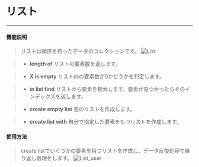 # リスト
__________________________
#### 機能説明
>リストは順序を持ったデータのコレクションです。
![List](/image/Operation/List.jpg)

>* __length of__
リストの要素数を返します。

>* __X is empty__
リスト内の要素数が0かどうかを判定します。

>* __in list find__
リストから要素を検索します。要素が見つかったらそのインデックスを返します。

>* __create empty list__
空のリストを作成します。

>* __create list with__
自分で指定した要素をもつリストを作成します。

    
#### 使用方法
>create listでいくつかの要素を持つリストを作成し、データ反復処理で繰り返し処理をします。
![List_user](/image/Operation/List_user.gif)
